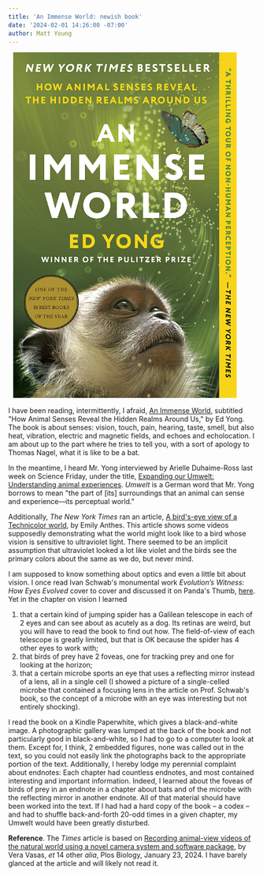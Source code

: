 ```yaml
---
title: 'An Immense World: newish book'
date: '2024-02-01 14:26:00 -07:00'
author: Matt Young
---
```


<figure class="on-the-left-side" style="margin-top: 10px; margin-right: 40px; margin-bottom: 10px; margin-left: 10px;">
<img src="/uploads/2024/Yong_Immense_World_Cover_600.jpg" alt="Book cover"/>
<figcaption><a href=""></a>
</figcaption>
</figure>


I have been reading, intermittently, I afraid, <a href="https://www.amazon.com/gp/product/B09JBJS1MF/"> An Immense World</a>, subtitled "How Animal Senses Reveal the Hidden Realms Around Us," by Ed Yong. The book is about senses: vision, touch, pain, hearing, taste, smell, but also heat, vibration, electric and magnetic fields, and echoes and echolocation. I am about up to the part where he tries to tell you, with a sort of apology to Thomas Nagel, what it is like to be a bat.

In the meantime, I heard Mr. Yong interviewed by Arielle Duhaime-Ross last week on Science Friday, under the title, <a href="https://www.sciencefriday.com/segments/an-immense-world-umwelt-animals/">Expanding our Umwelt: Understanding animal experiences</a>. <i>Umwelt</i> is a German word that Mr. Yong borrows to mean "the part of [its] surroundings that an animal can sense and experience—its perceptual world."

Additionally, <i>The New York Times</i> ran an article, <a href="https://www.nytimes.com/2024/01/23/science/animals-vision-video.html">A bird's-eye view of a Technicolor world</a>, by Emily Anthes. This article shows some videos supposedly demonstrating what the world might look like to a bird whose vision is sensitive to ultraviolet light. There seemed to be an implicit assumption that ultraviolet looked a lot like violet and the birds see the primary colors about the same as we do, but never mind.

<!--more-->

I am supposed to know something about optics and even a little bit about vision. I once read Ivan Schwab's monumental work <i>Evolution’s Witness: How Eyes Evolved</i> cover to cover and discussed it on Panda's Thumb, <a href="https://pandasthumb.org/archives/2012/07/evolutions-witn.html">here</a>. Yet in the chapter on vision I learned 

<ol><li>that a certain kind of jumping spider has a Galilean telescope in each of 2 eyes and can see about as acutely as a dog. Its retinas are weird, but you will have to read the book to find out how. The field-of-view of each telescope is greatly limited, but that is OK because the spider has 4 other eyes to work with;</li>

<li>that birds of prey have 2 foveas, one for tracking prey and one for looking at the horizon;</li>

<li>that a certain microbe sports an eye that uses a reflecting mirror instead of a lens, all in a single cell (I showed a picture of a single-celled microbe that contained a focusing lens in the article on Prof. Schwab's book, so the concept of a microbe with an eye was interesting but not entirely shocking).</li></ol>

I read the book on a Kindle Paperwhite, which gives a black-and-white image. A photographic gallery was lumped at the back of the book and not particularly good in black-and-white, so I had to go to a computer to look at them. Except for, I think, 2 embedded figures, none was called out in the text, so you could not easily link the photographs back to the appropriate portion of the text. Additionally, I hereby lodge my perennial complaint about endnotes: Each chapter had countless endnotes, and most contained interesting and important information. Indeed, I learned about the foveas of birds of prey in an endnote in a chapter about bats and of the microbe with the reflecting mirror in another endnote. All of that material should have been worked into the text. If I had had a hard copy of the book – a codex – and had to shuffle back-and-forth 20-odd times in a given chapter, my Umwelt would have been greatly disturbed.

<strong>Reference</strong>. The <i>Times</i> article is based on <a href="https://doi.org/10.1371/journal.pbio.3002444">Recording animal-view videos of the natural world using a novel camera system and software package</a>, by Vera Vasas, <i>et</i> 14 other <i>alia</i>, Plos Biology, January 23, 2024. I have barely glanced at the article and will likely not read it.

